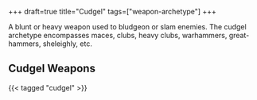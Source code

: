 +++
draft=true
title="Cudgel"
tags=["weapon-archetype"]
+++

A blunt or heavy weapon used to bludgeon or slam enemies. The cudgel archetype encompasses maces, clubs, heavy clubs, warhammers, great-hammers, sheleighly, etc.

## Cudgel Weapons

{{< tagged "cudgel" >}}

